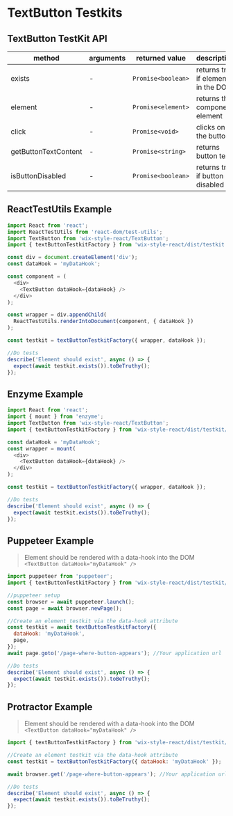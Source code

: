 # TextButton Testkits

## TextButton TestKit API

| method               | arguments | returned value     | description                        |
| -------------------- | --------- | ------------------ | ---------------------------------- |
| exists               | -         | `Promise<boolean>` | returns true if element in the DOM |
| element              | -         | `Promise<element>` | returns the component element      |
| click                | -         | `Promise<void>`    | clicks on the button               |
| getButtonTextContent | -         | `Promise<string>`  | returns button text                |
| isButtonDisabled     | -         | `Promise<boolean>` | returns true if button is disabled |

## ReactTestUtils Example

```javascript
import React from 'react';
import ReactTestUtils from 'react-dom/test-utils';
import TextButton from 'wix-style-react/TextButton';
import { textButtonTestkitFactory } from 'wix-style-react/dist/testkit';

const div = document.createElement('div');
const dataHook = 'myDataHook';

const component = (
  <div>
    <TextButton dataHook={dataHook} />
  </div>
);

const wrapper = div.appendChild(
  ReactTestUtils.renderIntoDocument(component, { dataHook })
);

const testkit = textButtonTestkitFactory({ wrapper, dataHook });

//Do tests
describe('Element should exist', async () => {
  expect(await testkit.exists()).toBeTruthy();
});
```

## Enzyme Example

```javascript
import React from 'react';
import { mount } from 'enzyme';
import TextButton from 'wix-style-react/TextButton';
import { textButtonTestkitFactory } from 'wix-style-react/dist/testkit/enzyme';

const dataHook = 'myDataHook';
const wrapper = mount(
  <div>
    <TextButton dataHook={dataHook} />
  </div>
);

const testkit = textButtonTestkitFactory({ wrapper, dataHook });

//Do tests
describe('Element should exist', async () => {
  expect(await testkit.exists()).toBeTruthy();
});
```

## Puppeteer Example

> Element should be rendered with a data-hook into the DOM `<TextButton dataHook="myDataHook" />`

```javascript
import puppeteer from 'puppeteer';
import { textButtonTestkitFactory } from 'wix-style-react/dist/testkit/puppeteer';

//puppeteer setup
const browser = await puppeteer.launch();
const page = await browser.newPage();

//Create an element testkit via the data-hook attribute
const testkit = await textButtonTestkitFactory({
  dataHook: 'myDataHook',
  page,
});
await page.goto('/page-where-button-appears'); //Your application url

//Do tests
describe('Element should exist', async () => {
  expect(await testkit.exists()).toBeTruthy();
});
```

## Protractor Example

> Element should be rendered with a data-hook into the DOM `<TextButton dataHook="myDataHook" />`

```javascript
import { textButtonTestkitFactory } from 'wix-style-react/dist/testkit/protractor';

//Create an element testkit via the data-hook attribute
const testkit = textButtonTestkitFactory({ dataHook: 'myDataHook' });

await browser.get('/page-where-button-appears'); //Your application url

//Do tests
describe('Element should exist', async () => {
  expect(await testkit.exists()).toBeTruthy();
});
```
